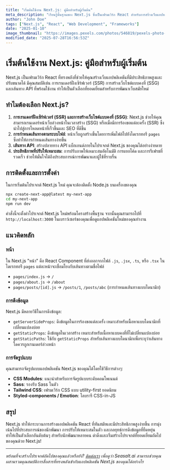 ```yaml
---
title: "เริ่มต้นใช้งาน Next.js: คู่มือสำหรับผู้เริ่มต้น"
meta_description: "เรียนรู้พื้นฐานของ Next.js ซึ่งเป็นเฟรมเวิร์ก React สำหรับการสร้างเว็บแอปพลิเคชันที่พร้อมใช้งานจริงด้วยการเรนเดอร์ฝั่งเซิร์ฟเวอร์และการสร้างเว็บไซต์แบบคงที่"
author: "John Doe"
tags: ["Next.js", "React", "Web Development", "Frameworks"]
date: "2025-01-10"
image_thumbnail: "https://images.pexels.com/photos/546819/pexels-photo-546819.jpeg?auto=compress&cs=tinysrgb&w=800"
modified_date: "2025-07-28T16:56:53Z"
---
```


# เริ่มต้นใช้งาน Next.js: คู่มือสำหรับผู้เริ่มต้น

Next.js เป็นเฟรมเวิร์ก React ที่ทรงพลังที่ช่วยให้คุณสร้างเว็บแอปพลิเคชันที่มีประสิทธิภาพสูงและปรับขนาดได้ มีคุณสมบัติเช่น การเรนเดอร์ฝั่งเซิร์ฟเวอร์ (SSR) การสร้างเว็บไซต์แบบคงที่ (SSG) และเส้นทาง API ที่พร้อมใช้งาน ทำให้เป็นตัวเลือกที่ยอดเยี่ยมสำหรับการพัฒนาเว็บสมัยใหม่

## ทำไมต้องเลือก Next.js?

1.  **การเรนเดอร์ฝั่งเซิร์ฟเวอร์ (SSR) และการสร้างเว็บไซต์แบบคงที่ (SSG)**: Next.js ช่วยให้คุณสามารถเรนเดอร์หน้าเว็บล่วงหน้าในเวลาสร้าง (SSG) หรือเมื่อมีการร้องขอแต่ละครั้ง (SSR) ซึ่งนำไปสู่การโหลดหน้าที่เร็วขึ้นและ SEO ที่ดีขึ้น
2.  **การกำหนดเส้นทางตามระบบไฟล์**: หน้าเว็บถูกสร้างขึ้นโดยการเพิ่มไฟล์ไปยังไดเรกทอรี `pages` ซึ่งทำให้การกำหนดเส้นทางง่ายขึ้น
3.  **เส้นทาง API**: สร้างปลายทาง API แบ็กเอนด์ภายในโปรเจกต์ Next.js ของคุณได้อย่างง่ายดาย
4.  **ประสิทธิภาพที่ปรับให้เหมาะสม**: การปรับภาพให้เหมาะสมอัตโนมัติ การแยกโค้ด และการรีเฟรชที่รวดเร็ว ช่วยให้มั่นใจได้ถึงประสบการณ์การพัฒนาและผู้ใช้ที่ราบรื่น

## การติดตั้งและการตั้งค่า

ในการเริ่มต้นโปรเจกต์ Next.js ใหม่ คุณจะต้องติดตั้ง Node.js บนเครื่องของคุณ

```bash
npx create-next-app@latest my-next-app
cd my-next-app
npm run dev
```

คำสั่งนี้จะตั้งค่าโปรเจกต์ Next.js ใหม่พร้อมโครงสร้างพื้นฐาน จากนั้นคุณสามารถไปที่ `http://localhost:3000` ในเบราว์เซอร์ของคุณเพื่อดูแอปพลิเคชันใหม่ของคุณทำงาน

## แนวคิดหลัก

### หน้า

ใน Next.js "หน้า" คือ React Component ที่ส่งออกจากไฟล์ `.js`, `.jsx`, `.ts`, หรือ `.tsx` ในไดเรกทอรี `pages` แต่ละหน้าจะเชื่อมโยงกับเส้นทางตามชื่อไฟล์

-   `pages/index.js` -> `/`
-   `pages/about.js` -> `/about`
-   `pages/posts/[id].js` -> `/posts/1`, `/posts/abc` (การกำหนดเส้นทางแบบไดนามิก)

### การดึงข้อมูล

Next.js มีหลายวิธีในการดึงข้อมูล:

-   `getServerSideProps`: ดึงข้อมูลในการร้องขอแต่ละครั้ง เหมาะสำหรับเนื้อหาแบบไดนามิกที่เปลี่ยนแปลงบ่อย
-   `getStaticProps`: ดึงข้อมูลในเวลาสร้าง เหมาะสำหรับเนื้อหาแบบคงที่ที่ไม่เปลี่ยนแปลงบ่อย
-   `getStaticPaths`: ใช้กับ `getStaticProps` สำหรับเส้นทางแบบไดนามิกเพื่อระบุว่าเส้นทางใดควรถูกเรนเดอร์ล่วงหน้า

### การจัดรูปแบบ

คุณสามารถจัดรูปแบบแอปพลิเคชัน Next.js ของคุณได้โดยใช้วิธีการต่างๆ:

-   **CSS Modules**: แนะนำสำหรับการจัดรูปแบบระดับคอมโพเนนต์
-   **Sass**: รองรับ Sass ในตัว
-   **Tailwind CSS**: เฟรมเวิร์ก CSS แบบ utility-first ยอดนิยม
-   **Styled-components / Emotion**: ไลบรารี CSS-in-JS

## สรุป

Next.js ทำให้กระบวนการสร้างแอปพลิเคชัน React ที่ทันสมัยและมีประสิทธิภาพสูงง่ายขึ้น การมุ่งเน้นไปที่ประสบการณ์ของนักพัฒนา การปรับให้เหมาะสมในตัว และกลยุทธ์การดึงข้อมูลที่ยืดหยุ่น ทำให้เป็นตัวเลือกอันดับต้นๆ สำหรับนักพัฒนาหลายคน ดำดิ่งและเริ่มสร้างโปรเจกต์ที่ยอดเยี่ยมถัดไปของคุณด้วย Next.js!

---

*พร้อมที่จะสร้างโปรเจกต์ถัดไปของคุณแล้วหรือยัง? [ติดต่อเรา](/#demo) เพื่อดูว่า Seasalt.ai สามารถช่วยคุณผสานรวมคุณสมบัติการสื่อสารที่ทรงพลังเข้ากับแอปพลิเคชัน Next.js ของคุณได้อย่างไร*
